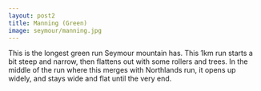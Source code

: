 ```yaml
---
layout: post2
title: Manning (Green)
image: seymour/manning.jpg
---
```

This is the longest green run Seymour mountain has. This 1km run starts a bit steep and narrow, then flattens out with some rollers and trees. In the middle of the run where this merges with Northlands run, it opens up widely, and stays wide and flat until the very end.
